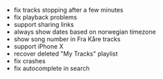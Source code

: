 - fix tracks stopping after a few minutes
- fix playback problems
- support sharing links
- always show dates based on norwegian timezone
- show song number in Fra Kåre tracks
- support iPhone X
- recover deleted "My Tracks" playlist
- fix crashes
- fix autocomplete in search